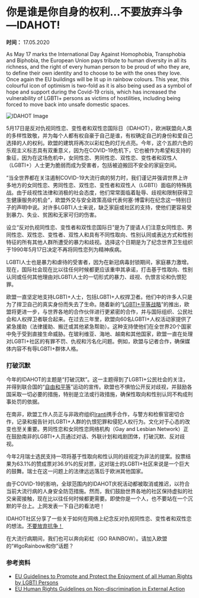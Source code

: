 # 你是谁是你自身的权利...不要放弃斗争—IDAHOT!

**时间：** 17.05.2020  

As May 17 marks the International Day Against Homophobia, Transphobia and Biphobia, the European Union pays tribute to human diversity in all its richness, and the right of every human person to be proud of who they are, to define their own identity and to choose to be with the ones they love. Once again the EU buildings will be lit up in rainbow colours. This year, this colourful icon of optimism is two-fold as it is also being used as a symbol of hope and support during the Covid-19 crisis, which has increased the vulnerability of LGBTI+ persons as victims of hostilities, including being forced to move back into unsafe domestic spaces.

![IDAHOT Image](/sites/default/files/styles/hero_inside_content2/public/2020/05/13/idahot_main_image_0.jpg?itok=2_JMEeWi)

5月17日是反对仇视同性恋、变性者和双性恋国际日（IDAHOT），欧洲联盟向人类的多样性致敬，并为每个人都有权自豪于自己是谁，有权确定自己的身份和爱自己选择的人的权利。欧盟的建筑将再次以彩虹色的灯光点亮。今年，这个五颜六色的乐观主义标志具有双重意义，因为在COVID-19危机下，它也被作为希望和支持的象征，因为在这场危机中，女同性恋、男同性恋、双性恋、变性者和双性人（LGBTI+）人士更为脆弱而成为受害者，包括被迫搬回不安全的家庭空间。

“当全世界都在关注遏制COVID-19大流行病的努力时，我们谨记并强调世界上许多地方的女同性恋、男同性恋、双性恋、变性者和双性人（LGBTI）面临的特殊挑战。由于歧视性法律和消极的社会态度，他们常常面临着耻辱、歧视和限制获得卫生健康服务的机会”，欧盟外交与安全政策高级代表何塞·博雷利在纪念这一特别日子的声明中说。对许多LGBTI人士来说，缺乏家庭或社区的支持，使他们更容易受到暴力、失业、贫困和无家可归的伤害。

设立“反对仇视同性恋、变性者和双性恋国际日”是为了提请人们注意女同性恋、男同性恋、双性恋、变性者、双性人和具有不同性取向、性别认同或表达方式和性别特征的所有其他人群所遭受的暴力和歧视。选择这个日期是为了纪念世界卫生组织于1990年5月17日决定不再将同性恋列为精神疾病。

LGBTI人士也是暴力和虐待的受害者，因为在新冠病毒封锁期间，家庭暴力激增。现在，国际社会现在比以往任何时候都更应该重申其承诺，打击基于性取向、性别认同或任何其他理由对LGBTI人士的一切形式的暴力、歧视、仇恨言论和仇恨犯罪。

欧盟一直坚定地支持LGBTI+人士，包括LGBTI+人权捍卫者。他们中的许多人只是为了捍卫自己的真实身份而失去了生命。随着新的“[LGBTI+平等战略](https://www.europarl.europa.eu/legislative-train/theme-a-new-push-for-european-democracy/file-lgbti-equality-strategy)”的推出，欧盟将更进一步，与世界各地的合作伙伴进行更紧密的合作，并与国际组织、公民社会和人权捍卫者联合起来。在过去三年里，欧盟向60名LGBTI+人权活动家提供了紧急援助（法律援助、搬迁或其他紧急帮助）。这种支持使他们在全世界20个国家中免于受到直接生命威胁。在玻利维亚、海地、越南和其他国家，欧盟一直在处理对LGBTI+社区的有罪不罚、仇视和污名化问题。例如，欧盟与记者合作，确保媒体内容不有辱LGBTI+群体人格。

### 打破沉默

今年的IDAHOT的主题是“打破沉默”。这一主题得到了LGBTI+公民社会的关注，并得到联合国的“[自由和平等](https://www.unfe.org/)”运动的宣传。欧盟也不惧怕公开反对歧视，并鼓励各国采取一切必要的措施，特别是立法或行政措施，确保性取向和性别认同不构成刑事处罚的依据。

在南非，欧盟工作人员正与非政府组织[Iranti](https://www.iranti.org.za/)携手合作，与警方和检察官密切合作，记录和报告针对LGBTI+人群的仇恨犯罪和侵犯人权行为。文化对于心态的改变也至关重要。男同性恋和女同性恋网络机构（Gay and Lesbian Network）正在鼓励南非的LGBTI+人员通过对话、外联计划和戏剧团体，打破沉默、反对歧视。

今年2月瑞士选民支持一项将基于性取向和性认同的歧视定为非法的提案。投票结果为63.1%的赞成票对36.9%的反对票，这对瑞士的LGBTI+社区来说是一个巨大的鼓舞。瑞士在这一问题上的法律远远落后于欧洲其他国家。

由于COVID-19的影响，全球范围内的IDAHOT庆祝活动都被取消或推迟，以符合当前大流行病的人身安全防范措施。然而，我们鼓励世界各地的社区保持虚拟的社交亲密接触，现在比以往任何时候都更需要。即使你是一个人，也不要站在一个沉默的平台上。上网发表一下自己的看法吧！

IDAHOT社区分享了一些关于如何在网络上纪念反对仇视同性恋、变性者和双性恋的想法。[不要放弃抗争！](https://may17.org/dont-give-up-the-fight-ideas-for-action-under-lockdown/)

在大流行病期间，我们也可以奔向彩虹（GO RAINBOW）。请加入欧盟的“#IgoRainbow和你”话题？

### 参考资料

- [EU Guidelines to Promote and Protect the Enjoyment of all Human Rights by LGBTI Persons](https://www.consilium.europa.eu/uedocs/cms_Data/docs/pressdata/EN/foraff/137584.pdf)
- [EU Human Rights Guidelines on Non-discrimination in External Action](https://www.consilium.europa.eu/en/press/press-releases/2019/03/18/human-rights-council-approves-the-eu-human-rights-guidelines-on-non-discrimination-in-external-action/)